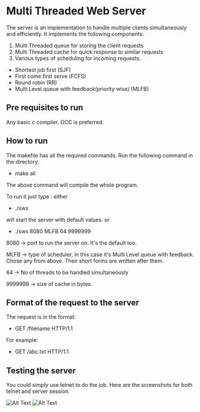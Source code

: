 # Multi Threaded Web Server

The server is an implementation to handle multiple clients simultaneously and efficiently. 
It implements the following components:
1. Multi Threaded queue for storing the client requests
2. Multi Threaded cache for quick response to similar requests
3. Various types of scheduling for incoming requests.
  * Shortest job first (SJF)
  * First come first serve (FCFS)
  * Round robin (RR)
  * Multi Level queue with feedback(priority wise) (MLFB)

## Pre requisites to run
Any basic c compiler. GCC is preferred.

## How to run
The makefile has all the required commands.
Run the following command in the directory.
  * make all

The above command will compile the whole program.

To run it just type :
either 
  * ./sws

will start the server with default values.
or 
  * ./sws 8080 MLFB 64 9999999
 
8080 -> port to run the server on. It's the default too.

MLFB -> type of scheduler, in this case it's Multi Level queue with feedback. Chose any from above. Their short forms are written after them.

64 -> No of threads to be handled simultaneously

9999999 -> size of cache in bytes.

## Format of the request to the server
The request is in the format: 
  * GET /filename HTTP/1.1

For example:
  * GET /abc.txt HTTP/1.1

## Testing the server
You could simply use telnet to do the job. 
Here are the screenshots for both telnet and server session.



![Alt Text](https://github.com/Yogesh19921/Multi-Threaded-Web-Server/blob/master/Screenshot%20from%202017-04-25%2016-17-03.png) 
![Alt Text](https://github.com/Yogesh19921/Multi-Threaded-Web-Server/blob/master/Screenshot%20from%202017-04-25%2016-17-17.png)


